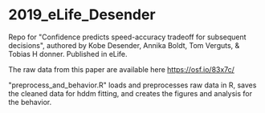 # 2019_eLife_Desender
Repo for "Confidence predicts speed-accuracy tradeoff for subsequent decisions", authored by Kobe Desender, Annika Boldt, Tom Verguts, & Tobias H donner. Published in eLife.

The raw data from this paper are available here https://osf.io/83x7c/

"preprocess_and_behavior.R" loads and preprocesses raw data in R, saves the cleaned data for hddm fitting, and creates the figures and analysis for the behavior.


